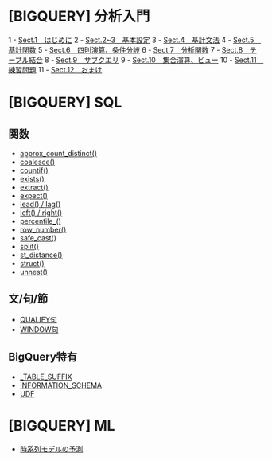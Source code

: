 # [BIGQUERY] 分析入門
1 - [Sect.1　はじめに](google_bigquery)
2 - [Sect.2~3　基本設定](google_bigquery_2_3)
3 - [Sect.4　基計文法](google_bigquery_4)
4 - [Sect.5　基計関数](google_bigquery_5)
5 - [Sect.6　四則演算、条件分岐](google_bigquery_6)
6 - [Sect.7　分析関数](google_bigquery_7)
7 - [Sect.8　テーブル結合](google_bigquery_8)
8 - [Sect.9　サブクエリ](google_bigquery_9)
9 - [Sect.10　集合演算、ビュー](google_bigquery_10)
10 - [Sect.11　練習問題](google_bigquery_11)
11 - [Sect.12　おまけ](google_bigquery_12)


# [BIGQUERY] SQL
## 関数
+ [approx_count_distinct()](sql_approx_count_distinct)
+ [coalesce()](sql_coalesce)
+ [countif()](sql_countif)
+ [exists()](sql_exists)
+ [extract()](sql_extract)
+ [expect()](sql_expect)
+ [lead() / lag()](sql_lead)
+ [left() / right()](sql_left_right)
+ [percentile_()](sql_percentile)
+ [row_number()](sql_row_number)
+ [safe_cast()](sql_safe_cast)
+ [split()](sql_split)
+ [st_distance()](sql_st_distance)
+ [struct()](sql_struct)
+ [unnest()](sql_unnest)

## 文/句/節
+ [QUALIFY句](sql_qualify)
+ [WINDOW句](sql_window)

## BigQuery特有
+ [_TABLE_SUFFIX](sql_table_suffix)
+ [INFORMATION_SCHEMA](sql_information_schema)
+ [UDF](sql_udf)


# [BIGQUERY] ML
+ [時系列モデルの予測](ml_time_series)
